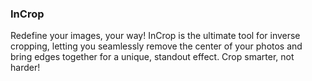 ### InCrop

Redefine your images, your way! InCrop is the ultimate tool for inverse cropping, letting you seamlessly remove the
center of your photos and bring edges together for a unique, standout effect. Crop smarter, not harder!